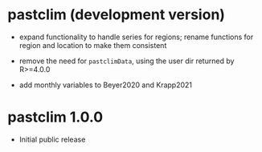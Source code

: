 # pastclim (development version)

* expand functionality to handle series for regions; rename functions for region
  and location to make them consistent

* remove the need for `pastclimData`, using the user dir returned by R>=4.0.0

* add monthly variables to Beyer2020 and Krapp2021

# pastclim 1.0.0

* Initial public release